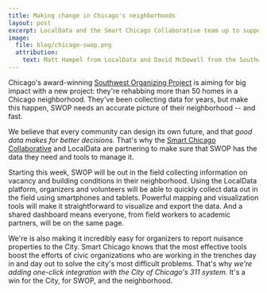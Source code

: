 ```yaml
---
title: Making change in Chicago's neighborhoods
layout: post
excerpt: LocalData and the Smart Chicago Collaborative team up to support the Southwest Organizing Project's revitalization of over 50 homes.
image:
  file: blog/chicago-swop.png
  attribution:
    text: Matt Hampel from LocalData and David McDowell from the Southwest Organizing Project talk about vacant building data.
---
```


Chicago's award-winning [Southwest Organizing Project](http://www.swopchicago.org/home.aspx) is aiming for big impact with a new project: they're rehabbing more than 50 homes in a Chicago neighborhood. They've been collecting data for years, but make this happen, SWOP needs an accurate picture of their neighborhood -- and fast.

We believe that every community can design its own future, and that *good data makes for better decisions.* That's why the [Smart Chicago Collaborative](http://www.smartchicagocollaborative.org/) and LocalData are partnering to make sure that SWOP has the data they need and tools to manage it.

Starting this week, SWOP will be out in the field collecting information on vacancy and  building conditions in their neighborhood. Using the LocalData platform, organizers and volunteers will be able to quickly collect data out in the field using smartphones and tablets. Powerful mapping and visualization tools will make it straightforward to visualize and export the data. And a shared dashboard means everyone, from field workers to academic partners, will be on the same page.


We're is also making it incredibly easy for organizers to report nuisance properties to the City. Smart Chicago knows that the most effective tools boost the efforts of civic organizations who are working in the trenches day in and day out to solve the city's most difficult problems. That's why *we're adding one-click integration with the City of Chicago's 311 system.* It's a win for the City, for SWOP, and the neighborhood.
